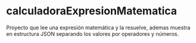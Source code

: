 # calculadoraExpresionMatematica
Proyecto que lee una expresión matemática y la resuelve, ademas muestra en estructura JSON separando los valores por operadores y números.
